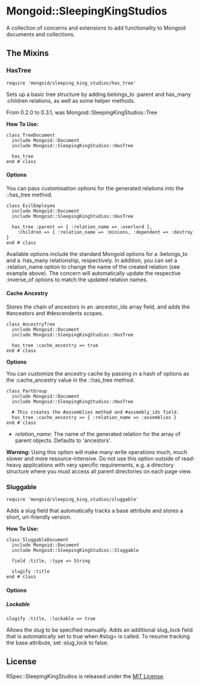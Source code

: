 # Mongoid::SleepingKingStudios

A collection of concerns and extensions to add functionality to Mongoid
documents and collections.

## The Mixins

### HasTree

    require 'mongoid/sleeping_king_studios/has_tree'

Sets up a basic tree structure by adding belongs_to :parent and has_many
:children relations, as well as some helper methods.

From 0.2.0 to 0.3.1, was Mongoid::SleepingKingStudios::Tree

**How To Use:**

    class TreeDocument
      include Mongoid::Document
      include Mongoid::SleepingKingStudios::HasTree

      has_tree
    end # class

#### Options

You can pass customisation options for the generated relations into the
::has\_tree method.

    class EvilEmployee
      include Mongoid::Document
      include Mongoid::SleepingKingStudios::HasTree

      has_tree :parent => { :relation_name => :overlord },
        :children => { :relation_name => :minions, :dependent => :destroy }
    end # class

Available options include the standard Mongoid options for a :belongs_to and a
:has_many relationship, respectively. In addition, you can set a :relation_name
option to change the name of the created relation (see example above). The
concern will automatically update the respective :inverse_of options to match
the updated relation names.

#### Cache Ancestry

Stores the chain of ancestors in an :ancestor_ids array field, and adds the
\#ancestors and #descendents scopes.

    class AncestryTree
      include Mongoid::Document
      include Mongoid::SleepingKingStudios::HasTree

      has_tree :cache_ancestry => true
    end # class

**Options**

You can customize the ancestry cache by passing in a hash of options as the
:cache\_ancestry value in the ::has_tree method.

    class PartGroup
      include Mongoid::Document
      include Mongoid::SleepingKingStudios::HasTree

      # This creates the #assemblies method and #assembly_ids field.
      has_tree :cache_ancestry => { :relation_name => :assemblies }
    end # class

- _relation\_name_: The name of the generated relation for the array of
  parent objects. Defaults to 'ancestors'.

**Warning:** Using this option will make many write operations much, much
slower and more resource-intensive. Do not use this option outside of
read-heavy applications with very specific requirements, e.g. a directory
structure where you must access all parent directories on each page view.

### Sluggable

    require 'mongoid/sleeping_king_studios/sluggable'

Adds a slug field that automatically tracks a base attribute and stores a
short, url-friendly version.

**How To Use:**

    class SluggableDocument
      include Mongoid::Document
      include Mongoid::SleepingKingStudios::Sluggable

      field :title, :type => String

      slugify :title
    end # class

#### Options

##### Lockable

    slugify :title, :lockable => true

Allows the slug to be specified manually. Adds an additional slug_lock field
that is automatically set to true when #slug= is called. To resume tracking the
base attribute, set :slug_lock to false.

## License

RSpec::SleepingKingStudios is released under the
[MIT License](http://www.opensource.org/licenses/MIT).
